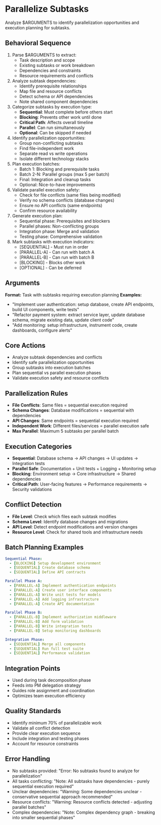 # Parallelize Subtasks

Analyze $ARGUMENTS to identify parallelization opportunities and execution planning for subtasks.

## Behavioral Sequence
1. Parse $ARGUMENTS to extract:
   - Task description and scope
   - Existing subtasks or work breakdown
   - Dependencies and constraints
   - Resource requirements and conflicts
2. Analyze subtask dependencies:
   - Identify prerequisite relationships
   - Map file and resource conflicts
   - Detect schema or API dependencies
   - Note shared component dependencies
3. Categorize subtasks by execution type:
   - **Sequential**: Must complete before others start
   - **Blocking**: Prevents other work until done
   - **Critical Path**: Affects overall timeline
   - **Parallel**: Can run simultaneously
   - **Optional**: Can be skipped if needed
4. Identify parallelization opportunities:
   - Group non-conflicting subtasks
   - Find file-independent work
   - Separate read vs write operations
   - Isolate different technology stacks
5. Plan execution batches:
   - Batch 1: Blocking and prerequisite tasks
   - Batch 2-N: Parallel groups (max 5 per batch)
   - Final: Integration and cleanup tasks
   - Optional: Nice-to-have improvements
6. Validate parallel execution safety:
   - Check for file conflicts (same files being modified)
   - Verify no schema conflicts (database changes)
   - Ensure no API conflicts (same endpoints)
   - Confirm resource availability
7. Generate execution plan:
   - Sequential phase: Prerequisites and blockers
   - Parallel phases: Non-conflicting groups
   - Integration phase: Merge and validation
   - Testing phase: Comprehensive validation
8. Mark subtasks with execution indicators:
   - [SEQUENTIAL] - Must run in order
   - [PARALLEL-A] - Can run with batch A
   - [PARALLEL-B] - Can run with batch B
   - [BLOCKING] - Blocks other work
   - [OPTIONAL] - Can be deferred

## Arguments
**Format:** Task with subtasks requiring execution planning
**Examples:**
- "Implement user authentication: setup database, create API endpoints, build UI components, write tests"
- "Refactor payment system: extract service layer, update database schema, migrate existing data, update client code"
- "Add monitoring: setup infrastructure, instrument code, create dashboards, configure alerts"

## Core Actions
- Analyze subtask dependencies and conflicts
- Identify safe parallelization opportunities
- Group subtasks into execution batches
- Plan sequential vs parallel execution phases
- Validate execution safety and resource conflicts

## Parallelization Rules
- **File Conflicts**: Same files = sequential execution required
- **Schema Changes**: Database modifications = sequential with dependencies
- **API Changes**: Same endpoints = sequential execution required
- **Independent Work**: Different files/services = parallel execution safe
- **Max Parallel**: Maximum 5 subtasks per parallel batch

## Execution Categories
- **Sequential**: Database schema → API changes → UI updates → Integration tests
- **Parallel Safe**: Documentation + Unit tests + Logging + Monitoring setup
- **Blocking**: Environment setup → Core infrastructure → Shared dependencies
- **Critical Path**: User-facing features → Performance requirements → Security validations

## Conflict Detection
- **File Level**: Check which files each subtask modifies
- **Schema Level**: Identify database changes and migrations
- **API Level**: Detect endpoint modifications and version changes
- **Resource Level**: Check for shared tools and infrastructure needs

## Batch Planning Examples
```yaml
Sequential Phase:
  - [BLOCKING] Setup development environment
  - [SEQUENTIAL] Create database schema
  - [SEQUENTIAL] Define API contracts

Parallel Phase A:
  - [PARALLEL-A] Implement authentication endpoints
  - [PARALLEL-A] Create user interface components
  - [PARALLEL-A] Write unit tests for models
  - [PARALLEL-A] Add logging infrastructure
  - [PARALLEL-A] Create API documentation

Parallel Phase B:
  - [PARALLEL-B] Implement authorization middleware
  - [PARALLEL-B] Add form validation
  - [PARALLEL-B] Write integration tests
  - [PARALLEL-B] Setup monitoring dashboards

Integration Phase:
  - [SEQUENTIAL] Merge all components
  - [SEQUENTIAL] Run full test suite
  - [SEQUENTIAL] Performance validation
```

## Integration Points
- Used during task decomposition phase
- Feeds into PM delegation strategy
- Guides role assignment and coordination
- Optimizes team execution efficiency

## Quality Standards
- Identify minimum 70% of parallelizable work
- Validate all conflict detection
- Provide clear execution sequence
- Include integration and testing phases
- Account for resource constraints

## Error Handling
- No subtasks provided: "Error: No subtasks found to analyze for parallelization"
- All tasks conflicting: "Note: All subtasks have dependencies - purely sequential execution required"
- Unclear dependencies: "Warning: Some dependencies unclear - conservative sequential approach recommended"
- Resource conflicts: "Warning: Resource conflicts detected - adjusting parallel batches"
- Complex dependencies: "Note: Complex dependency graph - breaking into smaller sequential phases"